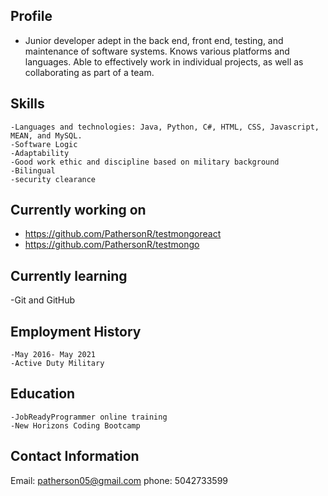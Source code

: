 ## Profile
- Junior developer adept in the back end, front end, testing, and maintenance of software systems. Knows various platforms and languages. Able to effectively work in individual projects, as well as collaborating as part of a team.

## Skills


    -Languages and technologies: Java, Python, C#, HTML, CSS, Javascript, MEAN, and MySQL.
    -Software Logic
    -Adaptability
    -Good work ethic and discipline based on military background
    -Bilingual
    -security clearance
    
## Currently working on 
- https://github.com/PathersonR/testmongoreact
- https://github.com/PathersonR/testmongo




## Currently learning 
-Git and GitHub

## Employment History

    -May 2016- May 2021
    -Active Duty Military

## Education

    -JobReadyProgrammer online training
    -New Horizons Coding Bootcamp 

## Contact Information
Email: patherson05@gmail.com   phone: 5042733599



<!--
**PathersonR/PathersonR** is a ✨ _special_ ✨ repository because its `README.md` (this file) appears on your GitHub profile.

Here are some ideas to get you started:

- 🔭 I’m currently working on .
- 🌱 I’m currently learning ...
- 👯 I’m looking to collaborate on ...
- 🤔 I’m looking for help with ...
- 💬 Ask me about ...
- 📫 How to reach me: Email: patherson05@gmail.com   phone: 5042733599
- 😄 Pronouns: ...
- ⚡ Fun fact: ...
-->
